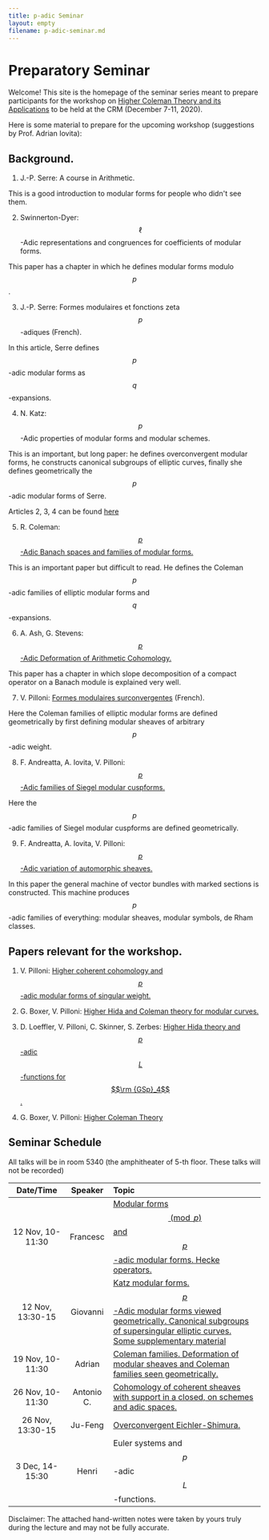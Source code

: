 ```yaml
---
title: p-adic Seminar
layout: empty
filename: p-adic-seminar.md
--- 
```


# Preparatory Seminar

Welcome! This site is the homepage of the seminar series meant to prepare participants for the workshop on [Higher Coleman Theory and its Applications](http://www.crm.umontreal.ca/2020/Coleman20/index_e.php) to be held at the CRM (December 7-11, 2020).

Here is some material to prepare for the upcoming workshop (suggestions by Prof. Adrian Iovita):

## Background.

1) J.-P. Serre: A course in Arithmetic. 

This is a good introduction to modular forms for people who didn't see them.

2) Swinnerton-Dyer: $$\ell$$-Adic representations and congruences for coefficients of modular forms.

This paper has a chapter in which he defines modular forms modulo $$p$$.

3) J.-P. Serre: Formes modulaires et fonctions zeta $$p$$-adiques (French).

In this article, Serre defines $$p$$-adic modular forms as $$q$$-expansions.

4) N. Katz: $$p$$-Adic properties of modular forms and modular schemes.

This is an important, but long paper: he defines overconvergent modular forms, he constructs canonical subgroups of elliptic curves, finally she defines geometrically the $$p$$-adic modular forms of Serre.

Articles 2, 3, 4 can be found [here](1973_Book_ModularFunctionsOfOneVariableI.pdf)

5) R. Coleman: [$$p$$-Adic Banach spaces and families of modular forms.](1997_Coleman.pdf) 

This is an important paper but difficult to read. He defines the Coleman $$p$$-adic families of elliptic modular forms and $$q$$-expansions.

6) A. Ash, G. Stevens: [$$p$$-Adic Deformation of Arithmetic Cohomology.](http://math.bu.edu/people/ghs/preprints/Ash-Stevens-02-08.pdf)

This paper has a chapter in which slope decomposition of a compact operator on a Banach module is explained very well.

7) V. Pilloni: [Formes modulaires surconvergentes](http://perso.ens-lyon.fr/vincent.pilloni/formes_surc.pdf) (French).

Here the Coleman families of elliptic modular forms are defined geometrically by first defining modular sheaves of arbitrary $$p$$-adic weight.

8) F. Andreatta, A. Iovita, V. Pilloni: [$$p$$-Adic families of Siegel modular cuspforms.](p%20adic%20families%20of%20Siegel%20modular%20cuspforms.pdf)

Here the $$p$$-adic families of Siegel modular cuspforms are defined geometrically.

9) F. Andreatta, A. Iovita, V. Pilloni: [$$p$$-Adic variation of automorphic sheaves.](ICM.pdf)

In this paper the general machine of vector bundles with marked sections is constructed. This machine produces $$p$$-adic families of everything: modular sheaves, modular symbols, de Rham classes.

## Papers relevant for the workshop.

1) V. Pilloni: [Higher coherent cohomology and $$p$$-adic modular forms of singular weight.](https://hal.archives-ouvertes.fr/hal-01393374/document)

2) G. Boxer, V. Pilloni: [Higher Hida and Coleman theory for modular curves.](https://arxiv.org/pdf/2002.06845.pdf) 

3) D. Loeffler, V. Pilloni, C. Skinner, S. Zerbes: [Higher Hida theory and $$p$$-adic $$L$$-functions for $$\rm {GSp}_4$$.](https://arxiv.org/pdf/1905.08779.pdf)

4) G. Boxer, V. Pilloni: [Higher Coleman Theory](HigherColeman.pdf) 

## Seminar Schedule
All talks will be in room 5340 (the amphitheater of 5-th floor. These talks will not be recorded) 

| Date/Time        |      Speaker  | Topic |
|:----------------:|:-------------:|:-----|
| 12 Nov, 10-11:30 | Francesc | [Modular forms $$\pmod p$$ and $$p$$-adic modular forms. Hecke operators.](Francesc.pdf) |
| 12 Nov, 13:30-15 |    Giovanni   | [Katz modular forms. $$p$$-Adic modular forms viewed geometrically. Canonical subgroups of supersingular elliptic curves.](Giovanni.pdf)<br/>[Some supplementary material](https://www.math.ias.edu/~vonk/documents/Bordeaux.pdf) |
| 19 Nov, 10-11:30    | Adrian |  [Coleman families. Deformation of modular sheaves and Coleman families seen geometrically.](Adrian.pdf) |
| 26 Nov, 10-11:30 | Antonio C. | [Cohomology of coherent sheaves with support in a closed, on schemes and adic spaces.](Antonio.pdf) |
| 26 Nov, 13:30-15 |  Ju-Feng   |  [Overconvergent Eichler-Shimura.](Ju%20Feng.pdf) |
| 3 Dec, 14-15:30 |  Henri   |  Euler systems and $$p$$-adic $$L$$-functions. |

Disclaimer: The attached hand-written notes were taken by yours truly during the lecture and may not be fully accurate.
